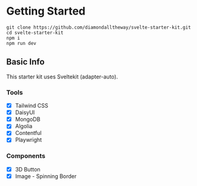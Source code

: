 # Getting Started

```
git clone https://github.com/diamondalltheway/svelte-starter-kit.git
cd svelte-starter-kit
npm i
npm run dev
```

## Basic Info

This starter kit uses Sveltekit (adapter-auto).

### Tools

- [x] Tailwind CSS
- [x] DaisyUI
- [x] MongoDB
- [x] Algolia
- [x] Contentful
- [x] Playwright

### Components

- [x] 3D Button
- [x] Image - Spinning Border
